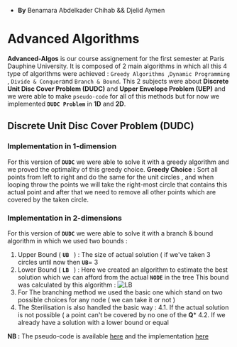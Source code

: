- **By** Benamara Abdelkader Chihab   &&   Djelid Aymen
# Advanced Algorithms

**Advanced-Algos** is  our course assignement for the first semester at Paris Dauphine University. It is composed of 2 main algorithms in which all this 4 type of algorithms were achieved : `Greedy Algorithms `,`Dynamic Programming` , `Divide & Conquer`and `Branch & Bound`.
This 2 subjects were about **Discrete Unit Disc Cover Problem (DUDC)** and **Upper Envelope Problem (UEP)** and we were able to make `pseudo-code` for all of this methods but for now we implemented **`DUDC Problem`** in **1D** and **2D**.

## Discrete Unit Disc Cover Problem (DUDC)
### Implementation in 1-dimension 
For this version of **`DUDC`** we were able to solve it with a greedy algorithm and we proved the optimality of this greedy choice.
**Greedy Choice :** Sort all points from left to right  and do the same for the unit circles ,  and when looping throw the points we will take the right-most circle that contains this actual point and after that we need to remove all other points which are covered by the taken circle.
### Implementation in 2-dimensions
For this version of **`DUDC`** we were able to solve it with a branch & bound algorithm in which we used two bounds :
1. Upper Bound ( **`UB `** ) : The size of actual solution ( if we've taken 3 circles until now then **`UB`**= 3
2. Lower Bound ( **`LB `** ) : Here we created an algorithm to estimate the best solution which we can afford from the actual **`NODE`** in the tree This bound was calculated by this algorithm : 
![LB](https://user-images.githubusercontent.com/38104305/105034650-10c78600-5a5a-11eb-88e3-0032733258e5.JPG)
3. For The branching method we used the basic one which stand on two possible choices for any node ( we can take it or not ) 
4. The Sterilisation is also handled the basic way : 
4.1. If the actual solution is not possible ( a point can't be covered by no one of the **Q*** 
4.2. If we already have a solution with a lower bound or equal 

**NB :** The pseudo-code is available   [here](https://github.com/ChihabEddine98/AdvancedAlgos/blob/main/APA_rapport.pdf)
and  the implementation [here](https://github.com/ChihabEddine98/AdvancedAlgos/blob/main/DUDC/DUDC.ipynb)
